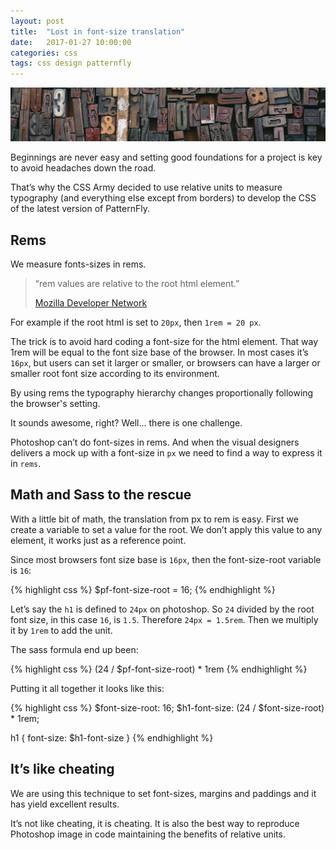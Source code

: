 ```yaml
---
layout: post
title:  "Lost in font-size translation"
date:   2017-01-27 10:00:00
categories: css
tags: css design patternfly
---
```




![Font size pixels to rems](/img/font-size/font-size.jpg)

Beginnings are never easy and setting good foundations for a project is key to avoid
headaches down the road.

That’s why the CSS Army decided to use relative units to measure typography (and
everything else except from borders) to develop the CSS of the latest version of
PatternFly.

## Rems

We measure fonts-sizes in rems.

> “rem values are relative to the root html element.”
>
> [Mozilla Developer Network](https://developer.mozilla.org/en/docs/Web/CSS/font-size#Rems)


For example if the root html is set to `20px`, then `1rem = 20 px`.

The trick is to avoid hard coding a font-size for the html element. That way
1rem will be equal to the font size base of the browser. In most cases it’s
`16px`, but users can set it larger or smaller, or browsers can have a larger or
smaller root font size according to its environment.

By using rems the typography hierarchy changes proportionally following the
browser's setting.

It sounds awesome, right? Well... there is one challenge.

Photoshop can’t do font-sizes in rems. And when the visual designers delivers a
mock up with a font-size in `px` we need to find a way to express it in `rems`.

## Math and Sass to the rescue

With a little bit of math, the translation from px to rem is easy. First we
create a variable to set a value for the root. We don’t apply this value to any
element, it works just as a reference point.

Since most browsers font size base is `16px`, then the font-size-root variable is
`16`:


{% highlight css %}
$pf-font-size-root = 16;
{% endhighlight %}

Let’s say the `h1` is defined to `24px` on photoshop. So `24` divided by the root font
size, in this case `16`, is `1.5`. Therefore `24px = 1.5rem`. Then we
multiply it by `1rem` to add the unit.

The sass formula end up been:

{% highlight css %}
(24 / $pf-font-size-root) * 1rem
{% endhighlight %}


Putting it all together it looks like this:


{% highlight css %}
$font-size-root: 16;
$h1-font-size: (24 / $font-size-root) * 1rem;

h1 { font-size: $h1-font-size }
{% endhighlight %}


## It’s like cheating

We are using this technique to set font-sizes, margins and paddings and it has
yield excellent results.

It’s not like cheating, it is cheating. It is also the best way to reproduce
Photoshop image in code maintaining the benefits of relative units.


